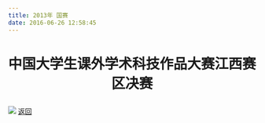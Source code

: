 ```yaml
---
title: 2013年 国赛
date: 2016-06-26 12:58:45
---
```

# <p align="center">中国大学生课外学术科技作品大赛江西赛区决赛<p>
![](http://bst.lansejishu.com/bst/honor/nationwide/2013/%E4%B8%AD%E5%9B%BD%E5%A4%A7%E5%AD%A6%E7%94%9F%E8%AF%BE%E5%A4%96%E5%AD%A6%E6%9C%AF%E7%A7%91%E6%8A%80%E4%BD%9C%E5%93%81%E7%AB%9E%E8%B5%9B1.jpg)
[返回](/bst/)